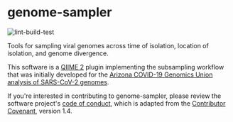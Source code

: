 # genome-sampler

![lint-build-test](https://github.com/caporaso-lab/genome-sampler/workflows/lint-build-test/badge.svg)

Tools for sampling viral genomes across time of isolation, location of isolation, and genome divergence.

This software is a [QIIME 2](https://qiime2.org) plugin implementing the subsampling workflow that was initially developed for the [Arizona COVID-19 Genomics Union analysis of SARS-CoV-2 genomes](https://www.medrxiv.org/content/10.1101/2020.05.08.20095935v1).

If you're interested in contributing to genome-sampler, please review the software project's [code of conduct](https://github.com/caporaso-lab/code-of-conduct/blob/master/code-of-conduct.md), which is adapted from the [Contributor Covenant](https://www.contributor-covenant.org), version 1.4.
